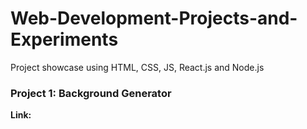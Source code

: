# Web-Development-Projects-and-Experiments
Project showcase using HTML, CSS, JS, React.js and Node.js

<h3> Project 1: Background Generator </h3>
<p> <b>Link:</b> <a href='https://aamir222686.github.io/Web-Development-Projects-and-Experiments/background-generator-pure-DOM/' target='_blank> Click Here To View The Project. </p> 
<p> Gradient Selector with the CSS code which can be copied and used into the projects directly </p>
